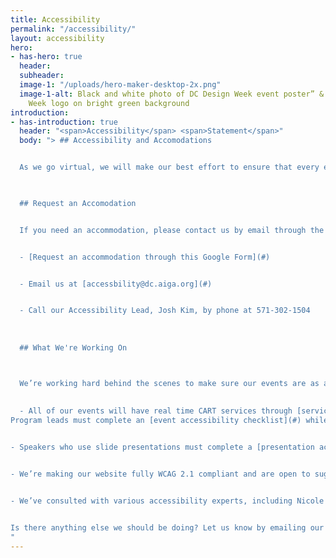 ```yaml
---
title: Accessibility
permalink: "/accessibility/"
layout: accessibility
hero:
- has-hero: true
  header: 
  subheader: 
  image-1: "/uploads/hero-maker-desktop-2x.png"
  image-1-alt: Black and white photo of DC Design Week event poster” & “DC Design
    Week logo on bright green background
introduction:
- has-introduction: true
  header: "<span>Accessibility</span> <span>Statement</span>"
  body: "> ## Accessibility and Accomodations


  As we go virtual, we will make our best effort to ensure that every event is accessible to everyone. All of our events will have real time CART (live captioning) services.
  


  ## Request an Accomodation


  If you need an accommodation, please contact us by email through the provided Google link below or by phone. We honor your privacy and no identifying information (i.e. your name) is required to request an accomodation. 


  - [Request an accommodation through this Google Form](#) 


  - Email us at [accessbility@dc.aiga.org](#)


  - Call our Accessibility Lead, Josh Kim, by phone at 571-302-1504
  
  
  
  ## What We're Working On



  We’re working hard behind the scenes to make sure our events are as accessible and inclusiveas possible.
  
  
  - All of our events will have real time CART services through [service name here].
Program leads must complete an [event accessibility checklist](#) while planning every event.


- Speakers who use slide presentations must complete a [presentation accessibility checklist](#) based on [Allison Ravenhall’s article Inclusive Design For Accessible Presentations](#).


- We’re making our website fully WCAG 2.1 compliant and are open to suggestions for improvement at [designweek@dc.aiga.org](#).


- We’ve consulted with various accessibility experts, including Nicole Barbuto of LookThink and Charles Hall, an invited expert of the W3C.


Is there anything else we should be doing? Let us know by emailing our Accessibility Team at [designweek@dc.aiga.org](#).
"
---
```


